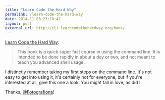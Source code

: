 ```yaml
---
title: "Learn Code the Hard Way"
permalink: /learn-code-the-hard-way
date: 2014-11-03 23:18:42
layout: post
external_url: http://cli.learncodethehardway.org/book/
---
```


[Learn Code the Hard Way](http://cli.learncodethehardway.org/book/):

>This book is a quick super fast course in using the command line. It is intended to be done rapidly in about a day or two, and not meant to teach you advanced shell usage.

I distinctly remember taking my first steps on the command line. It's not easy to get into using it,  it's certainly not for everyone, but if you're interested at all, give this one a look. You might fall in love, as did I.


Thanks, [@Fotografiona](http://twitter.com/Fotografiona/status/529349499937116160)!
